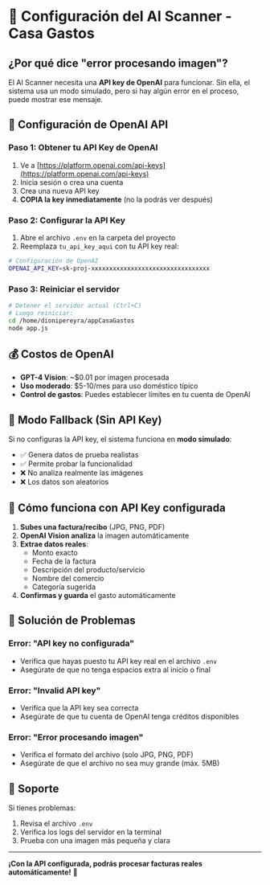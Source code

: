 # 🤖 Configuración del AI Scanner - Casa Gastos

## ¿Por qué dice "error procesando imagen"?

El AI Scanner necesita una **API key de OpenAI** para funcionar. Sin ella, el sistema usa un modo simulado, pero si hay algún error en el proceso, puede mostrar ese mensaje.

## 🔧 Configuración de OpenAI API

### Paso 1: Obtener tu API Key de OpenAI

1. Ve a [https://platform.openai.com/api-keys](https://platform.openai.com/api-keys)
2. Inicia sesión o crea una cuenta
3. Crea una nueva API key
4. **COPIA la key inmediatamente** (no la podrás ver después)

### Paso 2: Configurar la API Key

1. Abre el archivo `.env` en la carpeta del proyecto
2. Reemplaza `tu_api_key_aqui` con tu API key real:

```bash
# Configuración de OpenAI
OPENAI_API_KEY=sk-proj-xxxxxxxxxxxxxxxxxxxxxxxxxxxxxxxxx
```

### Paso 3: Reiniciar el servidor

```bash
# Detener el servidor actual (Ctrl+C)
# Luego reiniciar:
cd /home/dionipereyra/appCasaGastos
node app.js
```

## 💰 Costos de OpenAI

- **GPT-4 Vision**: ~$0.01 por imagen procesada
- **Uso moderado**: $5-10/mes para uso doméstico típico
- **Control de gastos**: Puedes establecer límites en tu cuenta de OpenAI

## 🔄 Modo Fallback (Sin API Key)

Si no configuras la API key, el sistema funciona en **modo simulado**:
- ✅ Genera datos de prueba realistas
- ✅ Permite probar la funcionalidad
- ❌ No analiza realmente las imágenes
- ❌ Los datos son aleatorios

## 🎯 Cómo funciona con API Key configurada

1. **Subes una factura/recibo** (JPG, PNG, PDF)
2. **OpenAI Vision analiza** la imagen automáticamente
3. **Extrae datos reales**:
   - Monto exacto
   - Fecha de la factura
   - Descripción del producto/servicio
   - Nombre del comercio
   - Categoría sugerida
4. **Confirmas y guarda** el gasto automáticamente

## 🚨 Solución de Problemas

### Error: "API key no configurada"
- Verifica que hayas puesto tu API key real en el archivo `.env`
- Asegúrate de que no tenga espacios extra al inicio o final

### Error: "Invalid API key"
- Verifica que la API key sea correcta
- Asegúrate de que tu cuenta de OpenAI tenga créditos disponibles

### Error: "Error procesando imagen"
- Verifica el formato del archivo (solo JPG, PNG, PDF)
- Asegúrate de que el archivo no sea muy grande (máx. 5MB)

## 📧 Soporte

Si tienes problemas:
1. Revisa el archivo `.env`
2. Verifica los logs del servidor en la terminal
3. Prueba con una imagen más pequeña y clara

---

**¡Con la API configurada, podrás procesar facturas reales automáticamente!** 🎉
